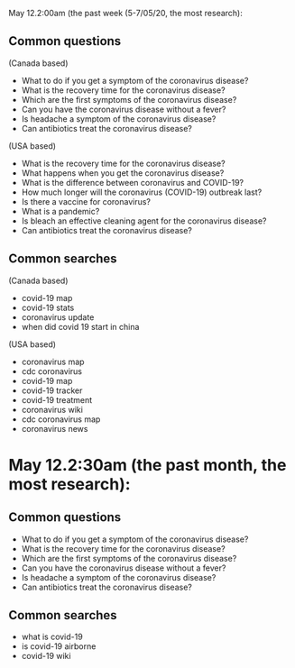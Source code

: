 May 12.2:00am (the past week (5-7/05/20, the most research):

## Common questions

  (Canada based)
  - What to do if you get a symptom of the coronavirus disease?
  - What is the recovery time for the coronavirus disease?
  - Which are the first symptoms of the coronavirus disease?
  - Can you have the coronavirus disease without a fever?
  - Is headache a symptom of the coronavirus disease?
  - Can antibiotics treat the coronavirus disease?
  
  (USA based)
  - What is the recovery time for the coronavirus disease?
  - What happens when you get the coronavirus disease?
  - What is the difference between coronavirus and COVID-19?
  - How much longer will the coronavirus (COVID-19) outbreak last?
  - Is there a vaccine for coronavirus?
  - What is a pandemic?
  - Is bleach an effective cleaning agent for the coronavirus disease?
  - Can antibiotics treat the coronavirus disease?
  
## Common searches

  (Canada based)
  - covid-19 map
  - covid-19 stats
  - coronavirus update
  - when did covid 19 start in china
  
   (USA based)
  - coronavirus map
  - cdc coronavirus
  - covid-19 map
  - covid-19 tracker
  - covid-19 treatment
  - coronavirus wiki
  - cdc coronavirus map
  - coronavirus news
  
# May 12.2:30am (the past month, the most research):

## Common questions

  - What to do if you get a symptom of the coronavirus disease?
  - What is the recovery time for the coronavirus disease?
  - Which are the first symptoms of the coronavirus disease?
  - Can you have the coronavirus disease without a fever?
  - Is headache a symptom of the coronavirus disease?
  - Can antibiotics treat the coronavirus disease?
  
## Common searches

 - what is covid-19
 - is covid-19 airborne
 - covid-19 wiki

